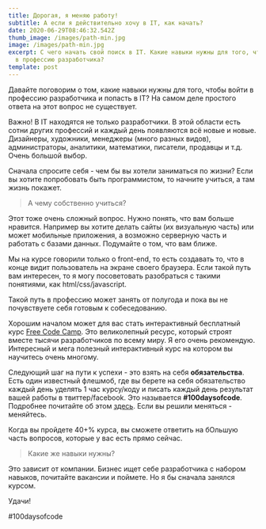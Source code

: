 ```yaml
---
title: Дорогая, я меняю работу!
subtitle: А если я действительно хочу в IT, как начать?
date: 2020-06-29T08:46:32.542Z
thumb_image: /images/path-min.jpg
image: /images/path-min.jpg
excerpt: С чего начать свой поиск в IT. Какие навыки нужны для того, чтоб войти
  в профессию разработчика?
template: post
---
```

Давайте поговорим о том, какие навыки нужны для того, чтобы войти в профессию разработчика и попасть в IT? На самом деле простого ответа на этот вопрос не существует.

Важно! В IT находятся не только разработчики. В этой области есть сотни других профессий и каждый день появляются всё новые и новые. Дизайнеры, художники, менеджеры (много разных видов), администраторы, аналитики, математики, писатели, продавцы и т.д. Очень большой выбор.

Сначала спросите себя - чем бы вы хотели заниматься по жизни? Если вы хотите попробовать быть программистом, то начните учиться,  а там жизнь покажет.

> А чему собственно учиться?

Этот тоже очень сложный вопрос. Нужно понять, что вам больше нравится. Например вы хотите делать сайты (их визуальную часть) или может мобильные приложения, а возможно серверную часть и работать с базами данных. Подумайте о том, что вам ближе.

Мы на курсе говорили только о front-end, то есть создавать то, что в конце видит пользователь на экране своего браузера. Если такой путь вам интересен, то я могу посоветовать разобраться с такими понятиями, как html/css/javascript. 

Такой путь в профессию может занять от полугода и пока вы не почувствуете себя готовым к собеседованию.

Хорошим началом может для вас стать интерактивный бесплатный курс [Free Code Camp](https://www.freecodecamp.org/). Это великолепный ресурс, который строят вместе тысячи разработчиков по всему миру. Я его очень рекомендую. Интересный и мега полезный интерактивный курс на котором вы научитесь очень многому.

Следующий шаг на пути к успехи - это взять на себя **обязательства**. Есть один известный флешмоб, где вы берете на себя обязательство каждый день уделять  1 час курсу/коду и писать каждый день результат вашей работы в твиттер/facebook. Это называется **\#100daysofcode**. Подробнее почитайте об этом [здесь](https://www.100daysofcode.com/). Если вы решили меняться - меняйтесь.

Когда вы пройдете 40+% курса, вы сможете ответить на бОльшую часть вопросов, которые у вас есть прямо сейчас.

> Какие же навыки нужны?

Это зависит от компании. Бизнес ищет себе разработчика с набором навыков, почитайте вакансии и поймете. Но я бы сначала занялся курсом.

Удачи!

\#100daysofcode
